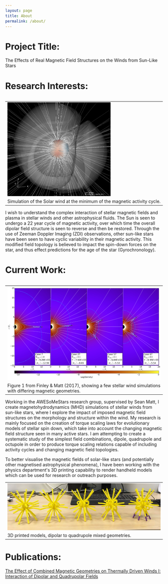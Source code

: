 ```yaml
---
layout: page
title: About
permalink: /about/
---
```


# Project Title:

The Effects of Real Magnetic Field Structures on the Winds from Sun-Like Stars

# Research Interests:

<table class="image" align="right">
<tr><td><img src="/images/SolarMin.png" height="300px"></td></tr>
<tr><td class="caption">Simulation of the Solar wind at the minimum of the magnetic activity cycle.</td></tr>
</table>

I wish to understand the complex interaction of stellar magnetic fields and plasma in stellar winds and other astrophysical fluids. The Sun is seen to undergo a 22 year cycle of magnetic activity, over which time the overall dipolar field structure is seen to reverse and then be restored. Through the use of Zeeman Doppler Imaging (ZDI) observations, other sun-like stars have been seen to have cyclic variability in their magnetic activity. This modified field topology is believed to impact the spin-down forces on the star, and thus effect predictions for the age of the star (Gyrochronology).

# Current Work:

<table class="image" align="right">
<tr><td><img src="/images/paper1_f2.png" height="300px"></td></tr>
<tr><td class="caption">Figure 1 from Finley & Matt (2017), showing a few stellar wind simulations with differing magnetic geometries.</td></tr>
</table>

Working in the AWESoMeStars research group, supervised by Sean Matt, I create magnetohydrodynamics (MHD) simulations of stellar winds from sun-like stars, where I explore the impact of imposed magnetic field structures on the morphology and structure within the wind. My research is mainly focused on the creation of torque scaling laws for evolutionary models of stellar spin down, which take into account the changing magnetic field structure seen in many active stars. I am attempting to create a systematic study of the simplest field combinations, dipole, quadrupole and octupole in order to produce torque scaling relations capable of including activity cycles and changing magnetic field topologies. 

To better visualise the magnetic fields of solar-like stars (and potentially other magnetised astrophysical phenomena), I have been working with the physics department's 3D printing capability to render handheld models which can be used for research or outreach purposes. 

<table class="image" align="center">
<tr><td><img src="/images/3d_prints.jpg" height="150px"></td></tr>
<tr><td class="caption">3D printed models, dipolar to quadrupole mixed geometries.</td></tr>
</table>

# Publications:
[The Effect of Combined Magnetic Geometries on Thermally Driven Winds I: Interaction of Dipolar and Quadrupolar Fields ]( http://iopscience.iop.org/article/10.3847/1538-4357/aa7fb9)


